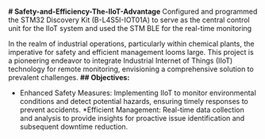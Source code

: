 **# Safety-and-Efficiency-The-IIoT-Advantage**
Configured and programmed the STM32 Discovery Kit (B-L4S5I-IOT01A) to serve as the central control unit for the IIoT system and used the STM BLE for the real-time monitoring

In the realm of industrial operations, particularly within chemical plants, the imperative for safety and efficient management looms large. 
This project is a pioneering endeavor to integrate Industrial Internet of Things (IIoT) technology for remote monitoring, envisioning a comprehensive solution to prevalent challenges.
**## Objectives:**
- Enhanced Safety Measures: Implementing IIoT to monitor environmental conditions and detect potential hazards, ensuring timely responses to prevent accidents.
*Efficient Management: Real-time data collection and analysis to provide insights for proactive issue identification and subsequent downtime reduction.
